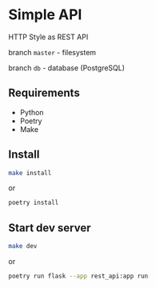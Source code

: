 # Simple API 

HTTP Style as REST API

branch `master` - filesystem

branch `db` - database (PostgreSQL)


## Requirements
* Python
* Poetry
* Make

## Install

```sh
make install
```

or

```sh
poetry install
```

## Start dev server

```sh
make dev
```

or

```sh
poetry run flask --app rest_api:app run
```